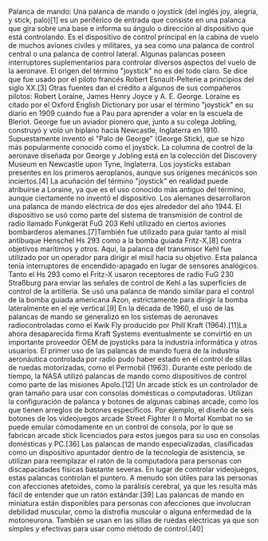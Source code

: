 Palanca de mando: Una palanca de mando o joystick (del inglés joy, alegría, y stick, palo)[1]​ es un periférico de entrada que consiste en una palanca que gira sobre una base e informa su ángulo o dirección al dispositivo que está controlando. Es el dispositivo de control principal en la cabina de vuelo de muchos aviones civiles y militares, ya sea como una palanca de control central o una palanca de control lateral. Algunas palancas poseen interruptores suplementarios para controlar diversos aspectos del vuelo de la aeronave. El origen del término "joystick" no es del todo claro. Se dice que fue usado por el piloto francés Robert Esnault-Pelterie a principios del siglo XX.[3]​ Otras fuentes dan el crédito a algunos de sus compañeros pilotos: Robert Loraine, James Henry Joyce y A. E. George. Loraine es citado por el Oxford English Dictionary por usar el término "joystick" en su diario en 1909 cuando fue a Pau para aprender a volar en la escuela de Bleriot. George fue un aviador pionero que, junto a su colega Jobling, construyó y voló un biplano hacia Newcastle, Inglaterra en 1910. Supuestamente inventó el "Palo de George" (George Stick), que se hizo más popularmente conocido como el joystick. La columna de control de la aeronave diseñada por George y Jobling está en la colección del Discovery Museum en Newcastle upon Tyne, Inglaterra. Los joysticks estaban presentes en los primeros aeroplanos, aunque sus orígenes mecánicos son inciertos.[4]​ La acuñación del término "joystick" en realidad puede atribuirse a Loraine, ya que es el uso conocido más antiguo del término, aunque ciertamente no inventó el dispositivo. Los alemanes desarrollaron una palanca de mando eléctrica de dos ejes alrededor del año 1944. El dispositivo se usó como parte del sistema de transmisión de control de radio llamado Funkgerät FuG 203 Kehl utilizado en ciertos aviones bombarderos alemanes.[7]​ También fue utilizado para guiar tanto al misil antibuque Henschel Hs 293 como a la bomba guiada Fritz-X,[8]​ contra objetivos marítimos y otros. Aquí, la palanca del transmisor Kehl fue utilizado por un operador para dirigir el misil hacia su objetivo. Esta palanca tenía interruptores de encendido-apagado en lugar de sensores analógicos. Tanto el Hs 293 como el Fritz-X usaron receptores de radio FuG 230 Straßburg para enviar las señales de control de Kehl a las superficies de control de la artillería. Se usó una palanca de mando similar para el control de la bomba guiada americana Azon, estrictamente para dirigir la bomba lateralmente en el eje vertical.[9]​ En la década de 1960, el uso de las palancas de mando se generalizó en los sistemas de aeronaves radiocontroladas como el Kwik Fly producido por Phill Kraft (1964).[11]​ La ahora desaparecida firma Kraft Systems eventualmente se convirtió en un importante proveedor OEM de joysticks para la industria informática y otros usuarios. El primer uso de las palancas de mando fuera de la industria aeronáutica controlada por radio pudo haber estado en el control de sillas de ruedas motorizadas, como el Permobil (1963). Durante este período de tiempo, la NASA utilizó palancas de mando como dispositivos de control como parte de las misiones Apolo.[12]​ Un arcade stick es un controlador de gran tamaño para usar con consolas domésticas o computadoras. Utilizan la configuración de palanca y botones de algunas cabinas arcade, como los que tienen arreglos de botones específicos. Por ejemplo, el diseño de seis botones de los videojuegos arcade Street Fighter II o Mortal Kombat no se puede emular cómodamente en un control de consola, por lo que se fabrican arcade stick licenciados para estos juegos para su uso en consolas domésticas y PC.[36]​ Las palancas de mando especializadas, clasificadas como un dispositivo apuntador dentro de la tecnología de asistencia, se utilizan para reemplazar el ratón de la computadora para personas con discapacidades físicas bastante severas. En lugar de controlar videojuegos, estas palancas controlan el puntero. A menudo son útiles para las personas con afecciones atetoides, como la parálisis cerebral, ya que les resulta más fácil de entender que un ratón estándar.[39]​ Las palancas de mando en miniatura están disponibles para personas con afecciones que involucran debilidad muscular, como la distrofia muscular o alguna enfermedad de la motoneurona. También se usan en las sillas de ruedas eléctricas ya que son simples y efectivas para usar como método de control.[40]​
